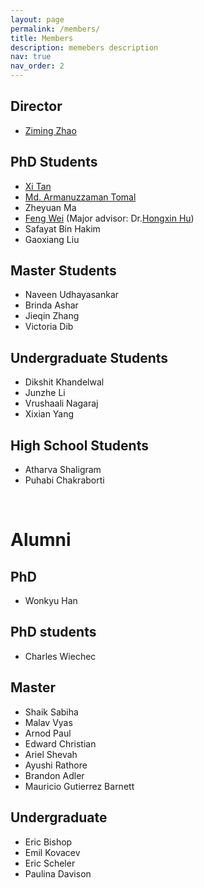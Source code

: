 ```yaml
---
layout: page
permalink: /members/
title: Members
description: memebers description
nav: true
nav_order: 2
---
```


## Director

- [Ziming Zhao](https://zzm7000.github.io/)

## PhD Students

- [Xi Tan](https://mintancy.github.io/)
- [Md. Armanuzzaman Tomal](https://tomal-kuet.github.io/armanuzzaman/)
- Zheyuan Ma
- [Feng Wei](https://akafengfeng.github.io/) (Major advisor: Dr.[Hongxin Hu](https://cse.buffalo.edu/~hongxinh/))
- Safayat Bin Hakim
- Gaoxiang Liu


## Master Students

- Naveen Udhayasankar
- Brinda Ashar
- Jieqin Zhang
- Victoria Dib

## Undergraduate Students

- Dikshit Khandelwal
- Junzhe Li
- Vrushaali Nagaraj
- Xixian Yang

## High School Students

- Atharva Shaligram
- Puhabi Chakraborti
<br>

# Alumni
## PhD
- Wonkyu Han

## PhD students
- Charles Wiechec

## Master
- Shaik Sabiha
- Malav Vyas 
- Arnod Paul
- Edward Christian
- Ariel Shevah 
- Ayushi Rathore
- Brandon Adler
- Mauricio Gutierrez Barnett

## Undergraduate
- Eric Bishop
- Emil Kovacev
- Eric Scheler
- Paulina Davison